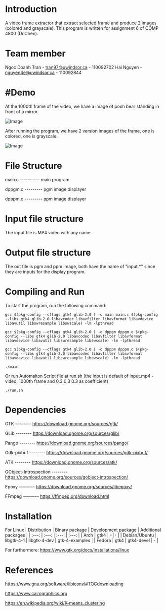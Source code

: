 # Introduction

A video frame extractor that extract selected frame and produce 2 images (colored and grayscale). This program is written for assignment 6 of COMP 4800 (Dr.Chen).

# Team member

Ngoc Doanh Tran - tran97@uwindsor.ca - 110092702
Hai Nguyen - nguyen4e@uwindsor.ca - 110092844

# #Demo

At the 1000th frame of the video, we have a image of pooh bear standing in front of a mirror.

![Image](https://github.com/user-attachments/assets/123b4460-394e-4977-b3a3-3d95a7dd9277)

After running the program, we have 2 version images of the frame, one is colored, one is grayscale.

![Image](https://github.com/user-attachments/assets/fbeb7333-5394-46ae-9067-1ff18bce7288)

# File Structure

main.c ---------- main program

dppgm.c --------- pgm image displayer

dpppm.c --------- ppm image displayer

# Input file structure

The input file is MP4 video with any name.

# Output file structure

The out file is pgm and ppm image, both have the name of "input.\*" since they are inputs for the display program.

# Compiling and Run

To start the program, run the following command:

```
gcc $(pkg-config --cflags gtk4 glib-2.0 ) -o main main.c $(pkg-config --libs gtk4 glib-2.0 libavcodec libavfilter libavformat libavdevice libavutil libswresample libswscale) -lm -lpthread

gcc $(pkg-config --cflags gtk4 glib-2.0 ) -o dppgm dppgm.c $(pkg-config --libs gtk4 glib-2.0 libavcodec libavfilter libavformat libavdevice libavutil libswresample libswscale) -lm -lpthread

gcc $(pkg-config --cflags gtk4 glib-2.0 ) -o dpppm dpppm.c $(pkg-config --libs gtk4 glib-2.0 libavcodec libavfilter libavformat libavdevice libavutil libswresample libswscale) -lm -lpthread

./main
```

Or run Automaiton Script file at run.sh (the input is default of input.mp4 - video, 1000th frame and 0.3 0.3 0.3 as coefficient)

```
./run.sh
```

# Dependencies

GTK -------- https://download.gnome.org/sources/gtk/

GLib -------- https://download.gnome.org/sources/glib/

Pango -------- https://download.gnome.org/sources/pango/

Gdk-pixbuf -------- https://download.gnome.org/sources/gdk-pixbuf/

ATK -------- https://download.gnome.org/sources/atk/

GObject-Introspection -------- https://download.gnome.org/sources/gobject-introspection/

Epoxy -------- https://download.gnome.org/sources/libepoxy/

FFmpeg -------- https://ffmpeg.org/download.html

# Installation

For Linux
| Distribution | Binary package | Development package | Additional packages |
| :---: | :---: | :---: | :---: |
| Arch | gtk4 | - |- |
| Debian/Ubuntu | libgtk-4-1 | libgtk-4-dev | gtk-4-examples |
| Fedora | gtk4 | gtk4-devel | - |

For furthermore:
https://www.gtk.org/docs/installations/linux

# References

https://www.gnu.org/software/libiconv/#TOCdownloading

https://www.cairographics.org

https://en.wikipedia.org/wiki/K-means_clustering
